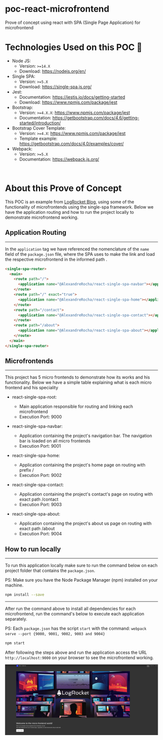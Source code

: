 # poc-react-microfrontend
Prove of concept using react with SPA (Single Page Application) for microfrontend

# <b>Technologies Used on this POC</b> :rocket:

- Node JS:
  - Version: `>=14.X`
  - Download: https://nodejs.org/en/
- Single SPA:
  - Version: `>=5.X`
  - Download: https://single-spa.js.org/
- Jest:
  - Documentation: https://jestjs.io/docs/getting-started
  - Download: https://www.npmjs.com/package/jest
- Bootstrap:
  - Version: `>=4.X.X`: https://www.npmjs.com/package/jest
  - Documentation: https://getbootstrap.com/docs/4.6/getting-started/introduction/
- Bootstrap Cover Template:
  - Version: `>=4.X`: https://www.npmjs.com/package/jest
  - Template example: https://getbootstrap.com/docs/4.0/examples/cover/
- Webpack:
   - Version: `>=5.X`
   - Documentation: https://webpack.js.org/
<br>

# <b> About this Prove of Concept </b>
This POC is an example from <a href="https://blog.logrocket.com/micro-frontend-apps-single-spa/">LogRocket Blog</a>, using some of the functionality of microfrontends using the single-spa framework. Below we have the application routing and how to run the project locally to demonstrate microfrontend working.
<br>

## <b>Application Routing </b>
<hr>

In the ```application``` tag we have referenced the nomenclature of the ```name``` field of the ```package.json``` file, where the SPA uses to make the link and load the respective microfrontend in the informed path .

```html
<single-spa-router>
  <main>
    <route path="/">
      <application name="@AlexandreRocha/react-single-spa-navbar"></application>
    </route>
    <route path="/" exact="true">
      <application name="@AlexandreRocha/react-single-spa-home"></application>
    </route>
    <route path="/contact">
      <application name="@AlexandreRocha/react-single-spa-contact"></application>
    </route>
    <route path="/about">
      <application name="@AlexandreRocha/react-single-spa-about"></application>
    </route>
  </main>
</single-spa-router>
```

## <b>Microfrontends</b>
<hr>
This project has 5 micro frontends to demonstrate how its works and his  functionality. Below we have a simple table explaining what is each micro frontend and his speciality

- react-single-spa-root:
  - Main application responsible for routing and linking each microfrontend
  - Execution Port: 9000

- react-single-spa-navbar:
  - Application containing the project's navigation bar. The navigation bar is loaded on all micro frontends
  - Execution Port: 9001

- react-single-spa-home:
  - Application containing the project's home page on routing with prefix /
  - Execution Port: 9002

- react-single-spa-contact:
  - Application containing the project's contact's page on routing with exact path /contact
  - Execution Port: 9003

- react-single-spa-about:
  - Application containing the project's about us page on routing with exact path /about
  - Execution Port: 9004

## <b>How to run locally</b>
<hr>

To run this application locally make sure to run the command below on each project folder that contains the ```package.json```.

PS: Make sure you have the Node Package Manager (npm) installed on your machine.

```zsh
npm install --save
```
<hr>

After run the command above to install all dependencies for each microfrontend, run the command's below to execute each application separately.

PS: Each ```package.json``` has the script ```start``` with the command: ```webpack serve --port {9000, 9001, 9002, 9003 and 9004}```

```zsh
npm start
```

After following the steps above and run the application access the URL ```http://localhost:9000``` on your browser to see the microfrontend working.
<br>

![alt Microfronted SPA POC](react-single-spa-root/docs/microfrontend-example.png)





